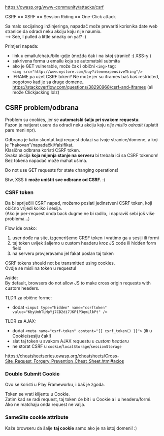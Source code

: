 
https://owasp.org/www-community/attacks/csrf

CSRF == XSRF == Session Riding == One-Click attack

Sa malo socijalnog inžinjeringa, napadač može prevariti korisnika date web stranice
da odradi neku akciju koju nije naumio.   
--> See, I pulled a little sneaky on ya!? :)

Primjeri napada:
- link u emailu/chatu/bilo-gdje (možda čak i na istoj stranici! :) XSS-y )
- sakrivena forma u emailu koja se automatski submita
- ako je GET vulnerable, može čak i obični `<img>` tag:  
`<img src="http://www.mystore.com/buy?item=expensiveThing"/>`
- IFRAME pa uzet CSRF token? Ne može jer su iframes baš baš restricted, pogotovo kad je sa druge domene..  
https://stackoverflow.com/questions/38290968/csrf-and-iframes
(ali može Clickjacking lolz)

## CSRF problem/odbrana
Problem su cookies, jer se **automatski šalju pri svakom requestu**.  
Fazon je natjerat usera da odradi neku akciju koju *nije mislio odradit* (uplatit pare meni npr).  

Odbrana je kako skontat koji request dolazi sa tvoje stranice/domene, a koji je "hakovan"/napadački/falsifikat.  
Klasična odbrana koristi CSRF token.  
Svaka akcija **koja mijenja stanje na serveru** bi trebala ići sa CSRF tokenom!  
Bez tokena napadač može mahat ušima.

Do not use GET requests for state changing operations!

Btw, XSS ti **može uništit sve odbrane od CSRF**. :)

### CSRF token
Da bi spriječili CSRF napad, možemo poslati jedinstveni CSRF token, koji obično vrijedi koliko i sesija.  
(Ako je per-request onda back dugme ne bi radilo, i napraviš sebi još više problema...)

Flow ide ovako:
1. user dođe na site, izgenerišemo CRSF token i vratimo ga u sesiji ili formi
1. taj token uvijek šaljemo u custom headeru kroz JS code ili hidden form field
1. na serveru provjeravamo jel fakat poslan taj token

CSRF tokens should not be transmitted using cookies.  
Ovdje se misli na token u requestu!

Aside:  
By default, browsers do not allow JS to make cross origin requests with custom headers.

TLDR za obične forme:
- dodat `<input type="hidden" name="csrftoken" value="KbyUmhTLMpYj7CD2di7JKP1P3qmLlkPt" />`

TLDR za AJAX:
- dodat `<meta name="csrf-token" content="{{ csrf_token() }}">` (ili u Cookie/sesiju čak!)
- slat taj token u svakom AJAX requestu u *custom headeru*
- ne storat CSRF u `cookie`/`localStorage`/`sessionStorage`

https://cheatsheetseries.owasp.org/cheatsheets/Cross-Site_Request_Forgery_Prevention_Cheat_Sheet.html#axios


### Double Submit Cookie

Ovo se koristi u Play Frameworku, i baš je zgoda.

Token se vrati klijentu u Cookie.  
Zatim kad se radi request, taj token će bit i u Cookie a i u headeru/formi.  
Ako ne matchaju onda request ne valja.

### SameSite cookie attribute

Kaže browseru da šalje **taj cookie** samo ako je na istoj domeni! :)







